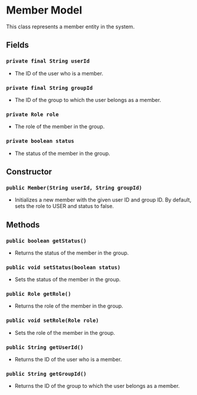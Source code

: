 # Member Model

This class represents a member entity in the system.

## Fields

### `private final String userId`

- The ID of the user who is a member.

### `private final String groupId`

- The ID of the group to which the user belongs as a member.

### `private Role role`

- The role of the member in the group.

### `private boolean status`

- The status of the member in the group.

## Constructor

### `public Member(String userId, String groupId)`

- Initializes a new member with the given user ID and group ID. By default, sets the role to USER and status to false.

## Methods

### `public boolean getStatus()`

- Returns the status of the member in the group.

### `public void setStatus(boolean status)`

- Sets the status of the member in the group.

### `public Role getRole()`

- Returns the role of the member in the group.

### `public void setRole(Role role)`

- Sets the role of the member in the group.

### `public String getUserId()`

- Returns the ID of the user who is a member.

### `public String getGroupId()`

- Returns the ID of the group to which the user belongs as a member.

